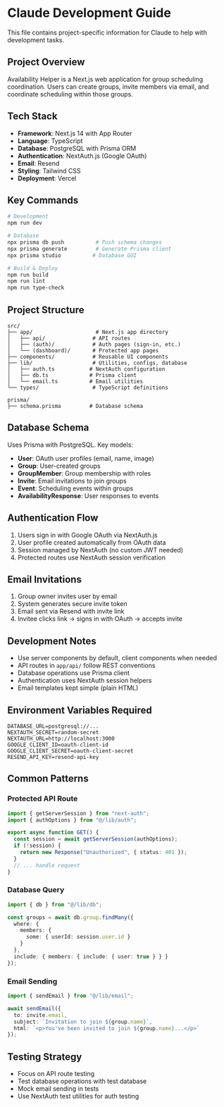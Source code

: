 # Claude Development Guide

This file contains project-specific information for Claude to help with development tasks.

## Project Overview
Availability Helper is a Next.js web application for group scheduling coordination. Users can create groups, invite members via email, and coordinate scheduling within those groups.

## Tech Stack
- **Framework**: Next.js 14 with App Router
- **Language**: TypeScript
- **Database**: PostgreSQL with Prisma ORM
- **Authentication**: NextAuth.js (Google OAuth)
- **Email**: Resend
- **Styling**: Tailwind CSS
- **Deployment**: Vercel

## Key Commands
```bash
# Development
npm run dev

# Database
npx prisma db push          # Push schema changes
npx prisma generate         # Generate Prisma client
npx prisma studio          # Database GUI

# Build & Deploy
npm run build
npm run lint
npm run type-check
```

## Project Structure
```
src/
├── app/                    # Next.js app directory
│   ├── api/               # API routes
│   ├── (auth)/            # Auth pages (sign-in, etc.)
│   └── (dashboard)/       # Protected app pages
├── components/            # Reusable UI components
├── lib/                   # Utilities, configs, database
│   ├── auth.ts           # NextAuth configuration
│   ├── db.ts             # Prisma client
│   └── email.ts          # Email utilities
└── types/                 # TypeScript definitions

prisma/
├── schema.prisma         # Database schema
```

## Database Schema
Uses Prisma with PostgreSQL. Key models:
- **User**: OAuth user profiles (email, name, image)
- **Group**: User-created groups
- **GroupMember**: Group membership with roles
- **Invite**: Email invitations to join groups
- **Event**: Scheduling events within groups
- **AvailabilityResponse**: User responses to events

## Authentication Flow
1. Users sign in with Google OAuth via NextAuth.js
2. User profile created automatically from OAuth data
3. Session managed by NextAuth (no custom JWT needed)
4. Protected routes use NextAuth session verification

## Email Invitations
1. Group owner invites user by email
2. System generates secure invite token
3. Email sent via Resend with invite link
4. Invitee clicks link → signs in with OAuth → accepts invite

## Development Notes
- Use server components by default, client components when needed
- API routes in `app/api/` follow REST conventions
- Database operations use Prisma client
- Authentication uses NextAuth session helpers
- Email templates kept simple (plain HTML)

## Environment Variables Required
```
DATABASE_URL=postgresql://...
NEXTAUTH_SECRET=random-secret
NEXTAUTH_URL=http://localhost:3000
GOOGLE_CLIENT_ID=oauth-client-id
GOOGLE_CLIENT_SECRET=oauth-client-secret
RESEND_API_KEY=resend-api-key
```

## Common Patterns

### Protected API Route
```typescript
import { getServerSession } from "next-auth";
import { authOptions } from "@/lib/auth";

export async function GET() {
  const session = await getServerSession(authOptions);
  if (!session) {
    return new Response("Unauthorized", { status: 401 });
  }
  // ... handle request
}
```

### Database Query
```typescript
import { db } from "@/lib/db";

const groups = await db.group.findMany({
  where: { 
    members: { 
      some: { userId: session.user.id } 
    } 
  },
  include: { members: { include: { user: true } } }
});
```

### Email Sending
```typescript
import { sendEmail } from "@/lib/email";

await sendEmail({
  to: invite.email,
  subject: `Invitation to join ${group.name}`,
  html: `<p>You've been invited to join ${group.name}...</p>`
});
```

## Testing Strategy
- Focus on API route testing
- Test database operations with test database
- Mock email sending in tests
- Use NextAuth test utilities for auth testing
